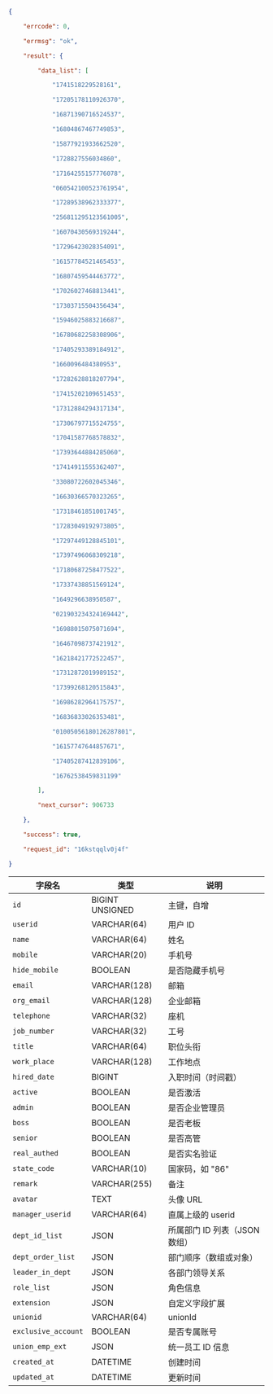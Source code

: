 ```json
{

    "errcode": 0,

    "errmsg": "ok",

    "result": {

        "data_list": [

            "1741518229528161",

            "17205178110926370",

            "16871390716524537",

            "16804867467749853",

            "15877921933662520",

            "1728827556034860",

            "17164255157776078",

            "060542100523761954",

            "17289538962333377",

            "256811295123561005",

            "16070430569319244",

            "17296423028354091",

            "16157784521465453",

            "16807459544463772",

            "17026027468813441",

            "17303715504356434",

            "15946025883216687",

            "16780682258308906",

            "17405293389184912",

            "1660096484380953",

            "17282628818207794",

            "17415202109651453",

            "17312884294317134",

            "17306797715524755",

            "17041587768578832",

            "17393644884285060",

            "17414911555362407",

            "33080722602045346",

            "16630366570323265",

            "17318461851001745",

            "17283049192973805",

            "17297449128845101",

            "17397496068309218",

            "17180687258477522",

            "17337438851569124",

            "1649296638950587",

            "021903234324169442",

            "16988015075071694",

            "16467098737421912",

            "16218421772522457",

            "17312872019989152",

            "17399268120515843",

            "16986282964175757",

            "16836833026353481",

            "01005056180126287801",

            "16157747644857671",

            "17405287412839106",

            "16762538459831199"

        ],

        "next_cursor": 906733

    },

    "success": true,

    "request_id": "16kstqqlv0j4f"

}
```

| 字段名                 | 类型              | 说明                  |
| ------------------- | --------------- | ------------------- |
| `id`                | BIGINT UNSIGNED | 主键，自增               |
| `userid`            | VARCHAR(64)     | 用户 ID               |
| `name`              | VARCHAR(64)     | 姓名                  |
| `mobile`            | VARCHAR(20)     | 手机号                 |
| `hide_mobile`       | BOOLEAN         | 是否隐藏手机号             |
| `email`             | VARCHAR(128)    | 邮箱                  |
| `org_email`         | VARCHAR(128)    | 企业邮箱                |
| `telephone`         | VARCHAR(32)     | 座机                  |
| `job_number`        | VARCHAR(32)     | 工号                  |
| `title`             | VARCHAR(64)     | 职位头衔                |
| `work_place`        | VARCHAR(128)    | 工作地点                |
| `hired_date`        | BIGINT          | 入职时间（时间戳）           |
| `active`            | BOOLEAN         | 是否激活                |
| `admin`             | BOOLEAN         | 是否企业管理员             |
| `boss`              | BOOLEAN         | 是否老板                |
| `senior`            | BOOLEAN         | 是否高管                |
| `real_authed`       | BOOLEAN         | 是否实名验证              |
| `state_code`        | VARCHAR(10)     | 国家码，如 "86"          |
| `remark`            | VARCHAR(255)    | 备注                  |
| `avatar`            | TEXT            | 头像 URL              |
| `manager_userid`    | VARCHAR(64)     | 直属上级的 userid        |
| `dept_id_list`      | JSON            | 所属部门 ID 列表（JSON 数组） |
| `dept_order_list`   | JSON            | 部门顺序（数组或对象）         |
| `leader_in_dept`    | JSON            | 各部门领导关系             |
| `role_list`         | JSON            | 角色信息                |
| `extension`         | JSON            | 自定义字段扩展             |
| `unionid`           | VARCHAR(64)     | unionId             |
| `exclusive_account` | BOOLEAN         | 是否专属账号              |
| `union_emp_ext`     | JSON            | 统一员工 ID 信息          |
| `created_at`        | DATETIME        | 创建时间                |
| `updated_at`        | DATETIME        | 更新时间                |